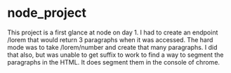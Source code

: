 # node_project
This project is a first glance at node on day 1.  I had to create an endpoint /lorem that would return 3 paragraphs when it was
accessed.  The hard mode was to take /lorem/number and create that many paragraphs.  I did that also, but was unable to get suffix
to work to find a way to segment the paragraphs in the HTML.  It does segment them in the console of chrome.
